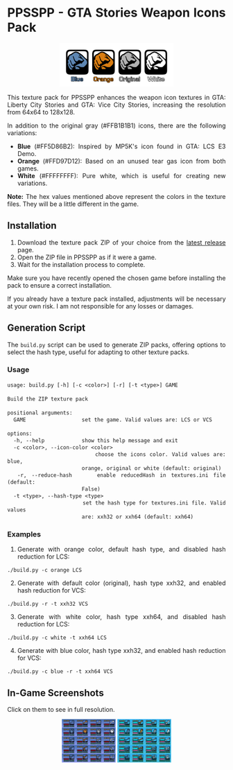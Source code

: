 <div align="justify">

# PPSSPP - GTA Stories Weapon Icons Pack
<p align="center">
    <img src="./images/logo.webp" width="auto" height="100">
</p>

This texture pack for PPSSPP enhances the weapon icon textures in GTA: Liberty City Stories and GTA: Vice City Stories, increasing the resolution from 64x64 to 128x128.

In addition to the original gray (#FFB1B1B1) icons, there are the following variations:

- **Blue** (#FF5D86B2): Inspired by MP5K's icon found in GTA: LCS E3 Demo.
- **Orange** (#FFD97D12): Based on an unused tear gas icon from both games.
- **White** (#FFFFFFFF): Pure white, which is useful for creating new variations.

**Note:** The hex values ​​mentioned above represent the colors in the texture files. They will be a little different in the game.

## Installation

1. Download the texture pack ZIP of your choice from the [latest release](https://github.com/santiago046/ppsspp-gta-stories-weapon-icons-pack/releases/latest) page.
2. Open the ZIP file in PPSSPP as if it were a game.
3. Wait for the installation process to complete.

Make sure you have recently opened the chosen game before installing the pack to ensure a correct installation.

If you already have a texture pack installed, adjustments will be necessary at your own risk. I am not responsible for any losses or damages.

## Generation Script

The `build.py` script can be used to generate ZIP packs, offering options to select the hash type, useful for adapting to other texture packs.

### Usage

```
usage: build.py [-h] [-c <color>] [-r] [-t <type>] GAME

Build the ZIP texture pack

positional arguments:
  GAME                  set the game. Valid values are: LCS or VCS

options:
  -h, --help            show this help message and exit
  -c <color>, --icon-color <color>
                        choose the icons color. Valid values are: blue,
                        orange, original or white (default: original)
  -r, --reduce-hash     enable reducedHash in textures.ini file (default:
                        False)
  -t <type>, --hash-type <type>
                        set the hash type for textures.ini file. Valid values
                        are: xxh32 or xxh64 (default: xxh64)
```

### Examples

1. Generate with orange color, default hash type, and disabled hash reduction for LCS:
  ```
  ./build.py -c orange LCS
  ```

2. Generate with default color (original), hash type xxh32, and enabled hash reduction for VCS:
  ```
  ./build.py -r -t xxh32 VCS
  ```

3. Generate with white color, hash type xxh64, and disabled hash reduction for LCS:
  ```
  ./build.py -c white -t xxh64 LCS
  ```

4. Generate with blue color, hash type xxh32, and enabled hash reduction for VCS:
  ```
  ./build.py -c blue -r -t xxh64 VCS
  ```

## In-Game Screenshots

Click on them to see in full resolution.

<p align="middle">
    <img src="https://raw.githubusercontent.com/santiago046/ppsspp-gta-stories-weapon-icons-pack/main/images/lcs_ingame.webp" width="auto" height="100">
    <img src="https://raw.githubusercontent.com/santiago046/ppsspp-gta-stories-weapon-icons-pack/main/images/vcs_ingame.webp" width="auto" height="100">
</p>

</div>
